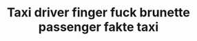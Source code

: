 ---
layout: post
title: Taxi driver finger fuck brunette passenger fakte taxi
duration: '13:49'
view: 306
rate: 2
video: 'https://flashservice.xvideos.com/embedframe/26312459'
category:
 - blonde
 - lesbian
 - outdoor
 - stunning
priority: 0.9
changefreq: daily
---